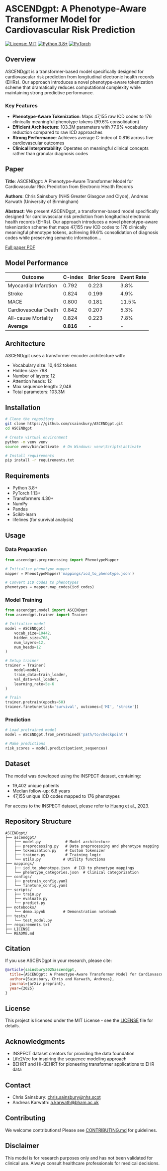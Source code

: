 # ASCENDgpt: A Phenotype-Aware Transformer Model for Cardiovascular Risk Prediction

[![License: MIT](https://img.shields.io/badge/License-MIT-yellow.svg)](https://opensource.org/licenses/MIT)
[![Python 3.8+](https://img.shields.io/badge/python-3.8+-blue.svg)](https://www.python.org/downloads/)
[![PyTorch](https://img.shields.io/badge/PyTorch-1.13+-red.svg)](https://pytorch.org/)

## Overview

ASCENDgpt is a transformer-based model specifically designed for cardiovascular risk prediction from longitudinal electronic health records (EHRs). Our approach introduces a novel phenotype-aware tokenization scheme that dramatically reduces computational complexity while maintaining strong predictive performance.

### Key Features

- **Phenotype-Aware Tokenization**: Maps 47,155 raw ICD codes to 176 clinically meaningful phenotype tokens (99.6% consolidation)
- **Efficient Architecture**: 103.3M parameters with 77.9% vocabulary reduction compared to raw ICD approaches
- **Strong Performance**: Achieves average C-index of 0.816 across five cardiovascular outcomes
- **Clinical Interpretability**: Operates on meaningful clinical concepts rather than granular diagnosis codes

## Paper

**Title**: ASCENDgpt: A Phenotype-Aware Transformer Model for Cardiovascular Risk Prediction from Electronic Health Records

**Authors**: Chris Sainsbury (NHS Greater Glasgow and Clyde), Andreas Karwath (University of Birmingham)

**Abstract**: We present ASCENDgpt, a transformer-based model specifically designed for cardiovascular risk prediction from longitudinal electronic health records (EHRs). Our approach introduces a novel phenotype-aware tokenization scheme that maps 47,155 raw ICD codes to 176 clinically meaningful phenotype tokens, achieving 99.6% consolidation of diagnosis codes while preserving semantic information...

[Full paper PDF](./ASCENDgpt_preprint.pdf)

## Model Performance

| Outcome | C-index | Brier Score | Event Rate |
|---------|---------|-------------|------------|
| Myocardial Infarction | 0.792 | 0.223 | 3.8% |
| Stroke | 0.824 | 0.199 | 4.9% |
| MACE | 0.800 | 0.181 | 11.5% |
| Cardiovascular Death | 0.842 | 0.207 | 5.3% |
| All-cause Mortality | 0.824 | 0.223 | 7.8% |
| **Average** | **0.816** | - | - |

## Architecture

ASCENDgpt uses a transformer encoder architecture with:
- Vocabulary size: 10,442 tokens
- Hidden size: 768
- Number of layers: 12
- Attention heads: 12
- Max sequence length: 2,048
- Total parameters: 103.3M

## Installation

```bash
# Clone the repository
git clone https://github.com/csainsbury/ASCENDgpt.git
cd ASCENDgpt

# Create virtual environment
python -m venv venv
source venv/bin/activate  # On Windows: venv\Scripts\activate

# Install requirements
pip install -r requirements.txt
```

## Requirements

- Python 3.8+
- PyTorch 1.13+
- Transformers 4.30+
- NumPy
- Pandas
- Scikit-learn
- lifelines (for survival analysis)

## Usage

### Data Preparation

```python
from ascendgpt.preprocessing import PhenotypeMapper

# Initialize phenotype mapper
mapper = PhenotypeMapper('mappings/icd_to_phenotype.json')

# Convert ICD codes to phenotypes
phenotypes = mapper.map_codes(icd_codes)
```

### Model Training

```python
from ascendgpt.model import ASCENDgpt
from ascendgpt.trainer import Trainer

# Initialize model
model = ASCENDgpt(
    vocab_size=10442,
    hidden_size=768,
    num_layers=12,
    num_heads=12
)

# Setup trainer
trainer = Trainer(
    model=model,
    train_data=train_loader,
    val_data=val_loader,
    learning_rate=5e-6
)

# Train
trainer.pretrain(epochs=50)
trainer.finetune(task='survival', outcomes=['MI', 'stroke'])
```

### Prediction

```python
# Load pretrained model
model = ASCENDgpt.from_pretrained('path/to/checkpoint')

# Make predictions
risk_scores = model.predict(patient_sequences)
```

## Dataset

The model was developed using the INSPECT dataset, containing:
- 19,402 unique patients
- Median follow-up: 6.8 years
- 47,155 unique ICD codes mapped to 176 phenotypes

For access to the INSPECT dataset, please refer to [Huang et al., 2023](https://arxiv.org/abs/2311.09164).

## Repository Structure

```
ASCENDgpt/
├── ascendgpt/
│   ├── model.py           # Model architecture
│   ├── preprocessing.py   # Data preprocessing and phenotype mapping
│   ├── tokenization.py    # Custom tokenizer
│   ├── trainer.py         # Training logic
│   └── utils.py          # Utility functions
├── mappings/
│   ├── icd_to_phenotype.json  # ICD to phenotype mappings
│   └── phenotype_categories.json  # Clinical categorization
├── configs/
│   ├── pretrain_config.yaml
│   └── finetune_config.yaml
├── scripts/
│   ├── train.py
│   ├── evaluate.py
│   └── predict.py
├── notebooks/
│   └── demo.ipynb        # Demonstration notebook
├── tests/
│   └── test_model.py
├── requirements.txt
├── LICENSE
└── README.md
```

## Citation

If you use ASCENDgpt in your research, please cite:

```bibtex
@article{sainsbury2025ascendgpt,
  title={ASCENDgpt: A Phenotype-Aware Transformer Model for Cardiovascular Risk Prediction from Electronic Health Records},
  author={Sainsbury, Chris and Karwath, Andreas},
  journal={arXiv preprint},
  year={2025}
}
```

## License

This project is licensed under the MIT License - see the [LICENSE](LICENSE) file for details.

## Acknowledgments

- INSPECT dataset creators for providing the data foundation
- Life2Vec for inspiring the sequence modeling approach
- BEHRT and Hi-BEHRT for pioneering transformer applications to EHR data

## Contact

- Chris Sainsbury: chris.sainsbury@nhs.scot
- Andreas Karwath: a.karwath@bham.ac.uk

## Contributing

We welcome contributions! Please see [CONTRIBUTING.md](CONTRIBUTING.md) for guidelines.

## Disclaimer

This model is for research purposes only and has not been validated for clinical use. Always consult healthcare professionals for medical decisions.
